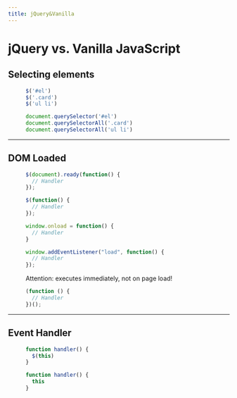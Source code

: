 ```yaml
---
title: jQuery&Vanilla
---
```


<link href="../assets/style.css" rel="stylesheet">


# jQuery vs. Vanilla JavaScript

<section>

## Selecting elements

<figure>

```js
$('#el')
$('.card')
$('ul li')
```

```js
document.querySelector('#el')
document.querySelectorAll('.card')
document.querySelectorAll('ul li')
```

</figure>
</section>

---

<section>

## DOM Loaded

<figure>

<div>

```js
$(document).ready(function() {
  // Handler
});
```

```js
$(function() {
  // Handler
});
```

</div>
<div>

```js
window.onload = function() {
  // Handler
}
```

```js
window.addEventListener("load", function() {
  // Handler
});
```

Attention: executes immediately, not on page load!
```js
(function () {
  // Handler
})();
```

</div>
</figure>

</section>

---

<section>

## Event Handler

<figure>

```js
function handler() {
  $(this)
}
```

```js
function handler() {
  this
}
```

</figure>

</section>

